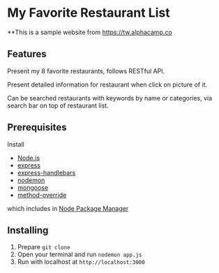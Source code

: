 # My Favorite Restaurant List

\*\*This is a sample website from https://tw.alphacamp.co

## Features

Present my 8 favorite restaurants, follows RESTful API.

Present detailed information for restaurant when click on picture of it.

Can be searched restaurants with keywords by name or categories, via search bar on top of restaurant list.

## Prerequisites

Install

- [Node.js]
- [express]
- [express-handlebars]
- [nodemon]
- [mongoose]
- [method-override]

which includes in [Node Package Manager][npm]

## Installing

1. Prepare
   `git clone`
2. Open your terminal and run `nodemon app.js`
3. Run with localhost at `http://localhost:3000`

[node.js]: https://nodejs.org/
[npm]: https://www.npmjs.com/get-npm
[express]: https://www.npmjs.com/package/express
[express-handlebars]: https://www.npmjs.com/package/express-handlebars
[nodemon]: https://www.npmjs.com/package/nodemon
[mongoose]: https://mongoosejs.com/
[method-override]: https://www.npmjs.com/package/method-override